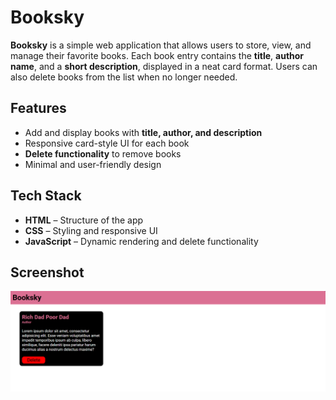 <h1>Booksky</h1>

<p><strong>Booksky</strong> is a simple web application that allows users to store, view, and manage their favorite books. Each book entry contains the <strong>title</strong>, <strong>author name</strong>, and a <strong>short description</strong>, displayed in a neat card format. Users can also delete books from the list when no longer needed.</p>

<h2>Features</h2>
<ul>
  <li>Add and display books with <strong>title, author, and description</strong></li>
  <li>Responsive card-style UI for each book</li>
  <li><strong>Delete functionality</strong> to remove books</li>
  <li>Minimal and user-friendly design</li>
</ul>

<h2>Tech Stack</h2>
<ul>
  <li><strong>HTML</strong> – Structure of the app</li>
  <li><strong>CSS</strong> – Styling and responsive UI</li>
  <li><strong>JavaScript</strong> – Dynamic rendering and delete functionality</li>
</ul>

<h2>Screenshot</h2>
<!-- Replace the src with your GitHub raw image link or keep local if inside assets/ -->
<img src="assets/screenshot.png" alt="Booksky Screenshot" width="600">
